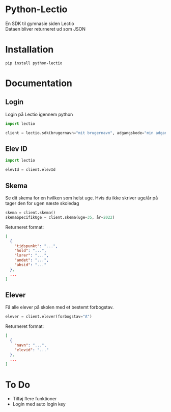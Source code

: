 # Python-Lectio
En SDK til gymnasie siden Lectio  
Dataen bliver returneret ud som JSON

# Installation
```
pip install python-lectio
```

# Documentation
## Login
Login på Lectio igennem python
```python
import lectio

client = lectio.sdk(brugernavn="mit brugernavn", adgangskode="min adgangskode", skoleId="mit skole id")
```
## Elev ID
```python
import lectio

elevId = client.elevId
```

## Skema
Se dit skema for en hvilken som helst uge. Hvis du ikke skriver uge/år på tager den for ugen næste skoledag
```python
skema = client.skema()
skemaSpecifikUge = client.skema(uge=35, år=2022)
```
Returneret format:
```json
[
  {
    "tidspunkt": "...",
    "hold": "...",
    "lærer": "...",
    "andet": "...",
    "absid": "..."
  },
  ...
]
```
## Elever
Få alle elever på skolen med et bestemt forbogstav.
```python
elever = client.elever(forbogstav="A")
```
Returneret format:
```json
[
  {
    "navn": "...",
    "elevid": "..."
  },
  ...
]
```


# To Do
   * Tilføj flere funktioner
   * Login med auto login key